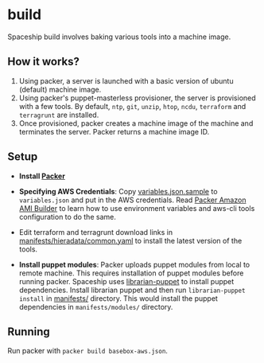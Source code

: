 # build

Spaceship build involves baking various tools into a machine image.


## How it works?

1. Using packer, a server is launched with a basic version of ubuntu
(default) machine image.
2. Using packer's puppet-masterless provisioner, the server is provisioned
with a few tools. By default, `ntp`, `git`, `unzip`, `htop`, `ncdu`,
`terraform` and `terragrunt` are installed.
3. Once provisioned, packer creates a machine image of the machine and
terminates the server. Packer returns a machine image ID.


## Setup

* __Install [Packer](https://www.packer.io/downloads.html)__

* __Specifying AWS Credentials__: Copy
[variables.json.sample](variables.json.sample) to `variables.json` and put
in the AWS credentials. Read [Packer Amazon AMI
Builder](https://www.packer.io/docs/builders/amazon.html) to learn how to
use environment variables and aws-cli tools configuration to do the same.

* Edit terraform and terragrunt download links in
[manifests/hieradata/common.yaml](manifests/hieradata/common.yaml) to install
the latest version of the tools.

* __Install puppet modules__: Packer uploads puppet modules from local to
remote machine. This requires installation of puppet modules before running
packer. Spaceship uses [librarian-puppet](http://librarian-puppet.com/) to
install puppet dependencies. Install librarian puppet and then run
`librarian-puppet install` in [manifests/](manifests/) directory. This would
install the puppet dependencies in `manifests/modules/` directory.


## Running

Run packer with `packer build basebox-aws.json`.
